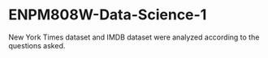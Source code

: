 # ENPM808W-Data-Science-1
New York Times dataset and IMDB dataset were analyzed according to the questions asked.
